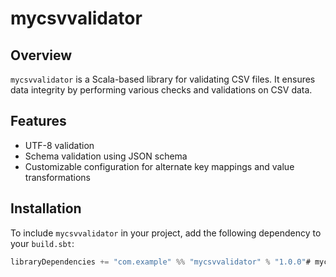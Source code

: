 # mycsvvalidator

## Overview

`mycsvvalidator` is a Scala-based library for validating CSV files. It ensures data integrity by performing various checks and validations on CSV data.

## Features

- UTF-8 validation
- Schema validation using JSON schema
- Customizable configuration for alternate key mappings and value transformations

## Installation

To include `mycsvvalidator` in your project, add the following dependency to your `build.sbt`:

```scala
libraryDependencies += "com.example" %% "mycsvvalidator" % "1.0.0"# mycsvvalidator
